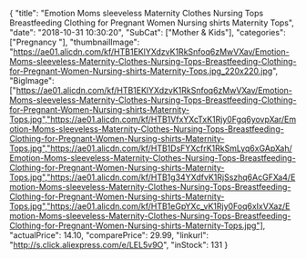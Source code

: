 {
	"title": "Emotion Moms sleeveless Maternity Clothes Nursing Tops Breastfeeding Clothing for Pregnant Women Nursing shirts  Maternity Tops",
	"date": "2018-10-31 10:30:20",
	"SubCat": ["Mother & Kids"],
	"categories": ["Pregnancy "],
	"thumbnailImage": "https://ae01.alicdn.com/kf/HTB1EKlYXdzvK1RkSnfoq6zMwVXav/Emotion-Moms-sleeveless-Maternity-Clothes-Nursing-Tops-Breastfeeding-Clothing-for-Pregnant-Women-Nursing-shirts-Maternity-Tops.jpg_220x220.jpg",
	"BigImage": ["https://ae01.alicdn.com/kf/HTB1EKlYXdzvK1RkSnfoq6zMwVXav/Emotion-Moms-sleeveless-Maternity-Clothes-Nursing-Tops-Breastfeeding-Clothing-for-Pregnant-Women-Nursing-shirts-Maternity-Tops.jpg","https://ae01.alicdn.com/kf/HTB1VfxYXcTxK1Rjy0Fgq6yovpXar/Emotion-Moms-sleeveless-Maternity-Clothes-Nursing-Tops-Breastfeeding-Clothing-for-Pregnant-Women-Nursing-shirts-Maternity-Tops.jpg","https://ae01.alicdn.com/kf/HTB1DsFYXcfrK1RkSmLyq6xGApXah/Emotion-Moms-sleeveless-Maternity-Clothes-Nursing-Tops-Breastfeeding-Clothing-for-Pregnant-Women-Nursing-shirts-Maternity-Tops.jpg","https://ae01.alicdn.com/kf/HTB1g34YXdfvK1RjSszhq6AcGFXa4/Emotion-Moms-sleeveless-Maternity-Clothes-Nursing-Tops-Breastfeeding-Clothing-for-Pregnant-Women-Nursing-shirts-Maternity-Tops.jpg","https://ae01.alicdn.com/kf/HTB1eGpYXc_vK1Rjy0Foq6xIxVXaz/Emotion-Moms-sleeveless-Maternity-Clothes-Nursing-Tops-Breastfeeding-Clothing-for-Pregnant-Women-Nursing-shirts-Maternity-Tops.jpg"],
	"actualPrice": 14.10,
	"comparePrice": 29.99,
	"linkurl": "http://s.click.aliexpress.com/e/LEL5v9O",
	"inStock": 131
}
